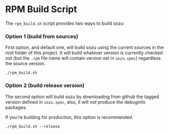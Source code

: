 # RPM Build Script

The `rpm_build.sh` script provides two ways to build sozu:

### Option 1 (build from sources)
First option, and default one, will build sozu using the current sources
in the root folder of this project. It will build whatever version is
currently checked out (but the `.rpm` file name will contain version set in `sozu.spec`)
regardless the source version.
```
./rpm_build.sh
```

### Option 2 (build release version)
The second option will build sozu by downloading from github the tagged
version defined in `sozu.spec`, also, it will *not* produce the debuginfo
packages.

If you're building for production, this option is recommended.

```
./rpm_build.sh --release
```
